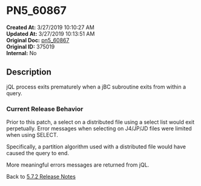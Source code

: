 # PN5_60867

**Created At:** 3/27/2019 10:10:27 AM  
**Updated At:** 3/27/2019 10:13:51 AM  
**Original Doc:** [pn5_60867](https://docs.jbase.com/5-7-2-release-notes/pn5_60867)  
**Original ID:** 375019  
**Internal:** No  

## Description

jQL process exits prematurely when a jBC subroutine exits from within a query.

### Current Release Behavior

Prior to this patch, a select on a distributed file using a select list would exit perpetually. Error messages when selecting on J4/JP/JD files were limited when using SELECT.

Specifically, a partition algorithm used with a distributed file would have caused the query to end.

More meaningful errors messages are returned from jQL.

Back to [5.7.2 Release Notes](./../README.md)
